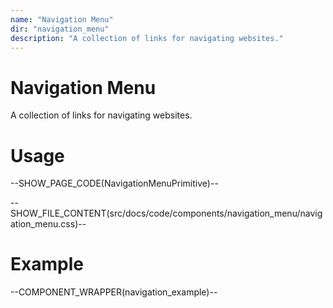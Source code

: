```yaml
---
name: "Navigation Menu"
dir: "navigation_menu"
description: "A collection of links for navigating websites."
---
```


# Navigation Menu

A collection of links for navigating websites.

# Usage

--SHOW_PAGE_CODE(NavigationMenuPrimitive)--

--SHOW_FILE_CONTENT(src/docs/code/components/navigation_menu/navigation_menu.css)--

# Example

--COMPONENT_WRAPPER(navigation_example)--
